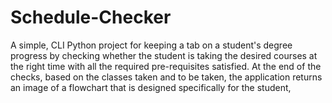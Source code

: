 # Schedule-Checker

A simple, CLI Python project for keeping a tab on a student's degree progress by checking whether the student is taking the desired courses at the right time with all the required pre-requisites satisfied. 
At the end of the checks, based on the classes taken and to be taken, the application returns an image of a flowchart that is designed specifically for the student,
